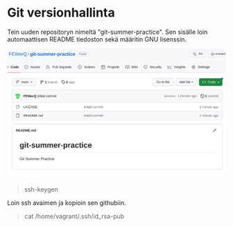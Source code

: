 # Git versionhallinta

Tein uuden repositoryn nimeltä "git-summer-practice". Sen sisälle loin automaattisen README tiedoston sekä määritin GNU lisenssin.

![alkutilanne](screenshots/h3-newrepo.png)


> ssh-keygen

Loin ssh avaimen ja kopioin sen githubiin.

> cat /home/vagrant/.ssh/id_rsa-pub

